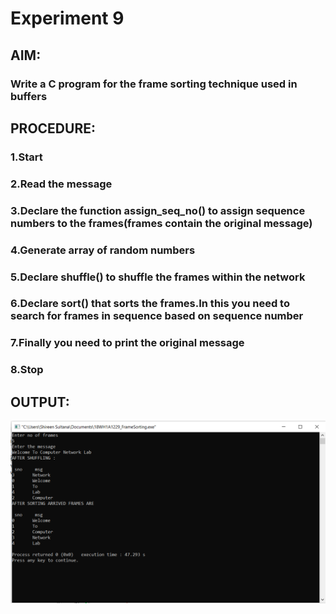 # Experiment 9
## AIM:
### Write a C program for the frame sorting technique used in buffers
## PROCEDURE:
### 1.Start 
### 2.Read the message
### 3.Declare the function assign_seq_no() to assign sequence numbers to the frames(frames contain the original message)
### 4.Generate array of random numbers 
### 5.Declare shuffle() to shuffle the frames within the network 
### 6.Declare sort() that sorts the frames.In this you need to search for frames in sequence based on sequence number
### 7.Finally you need to print the original message
### 8.Stop
## OUTPUT:
![output](FrameSorting.png)
